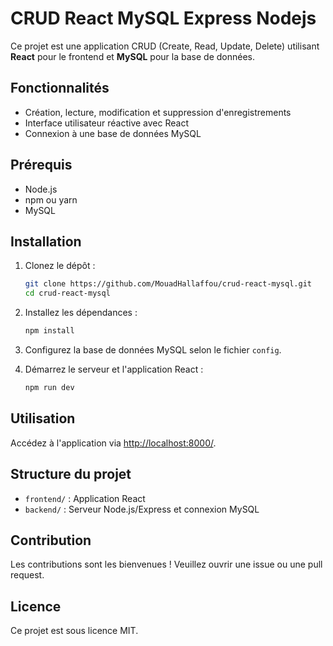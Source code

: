 # CRUD React MySQL Express Nodejs

Ce projet est une application CRUD (Create, Read, Update, Delete) utilisant **React** pour le frontend et **MySQL** pour la base de données.

## Fonctionnalités

- Création, lecture, modification et suppression d'enregistrements
- Interface utilisateur réactive avec React
- Connexion à une base de données MySQL

## Prérequis

- Node.js
- npm ou yarn
- MySQL

## Installation

1. Clonez le dépôt :
    ```bash
    git clone https://github.com/MouadHallaffou/crud-react-mysql.git
    cd crud-react-mysql
    ```

2. Installez les dépendances :
    ```bash
    npm install
    ```

3. Configurez la base de données MySQL selon le fichier `config`.

4. Démarrez le serveur et l'application React :
    ```bash
    npm run dev
    ```

## Utilisation

Accédez à l'application via [http://localhost:8000/](http://localhost:8000/).

## Structure du projet

- `frontend/` : Application React
- `backend/` : Serveur Node.js/Express et connexion MySQL

## Contribution

Les contributions sont les bienvenues ! Veuillez ouvrir une issue ou une pull request.

## Licence

Ce projet est sous licence MIT.